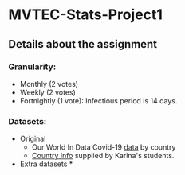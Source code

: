 # MVTEC-Stats-Project1

## Details about the assignment

### Granularity:
 * Monthly (2 votes)
 * Weekly (2 votes)
 * Fortnightly (1 vote): Infectious period is 14 days.

### Datasets:
 * Original
    * Our World In Data Covid-19 [data](https://github.com/arixha/MVTEC-Stats-Project1/blob/main/owid-covid-data-131120.xlsx) by country
    * [Country info](country-info.xlsx) supplied by Karina's students.
 * Extra datasets
    * 

